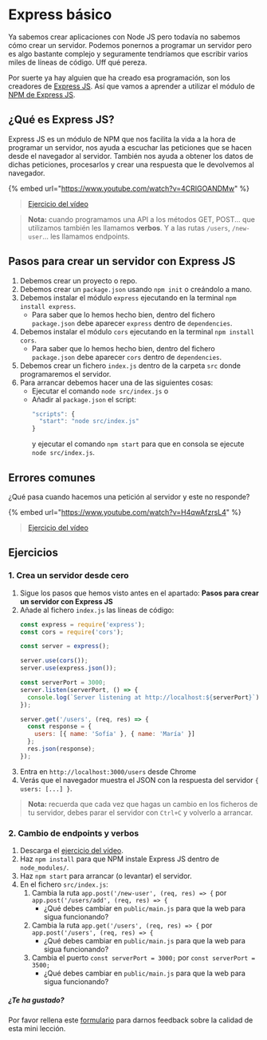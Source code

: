 # Express básico

Ya sabemos crear aplicaciones con Node JS pero todavía no sabemos cómo crear un servidor. Podemos ponernos a programar un servidor pero es algo bastante complejo y seguramente tendríamos que escribir varios miles de líneas de código. Uff qué pereza.

Por suerte ya hay alguien que ha creado esa programación, son los creadores de [Express JS](https://expressjs.com/). Así que vamos a aprender a utilizar el módulo de [NPM de Express JS](https://www.npmjs.com/package/express).

## ¿Qué es Express JS?

Express JS es un módulo de NPM que nos facilita la vida a la hora de programar un servidor, nos ayuda a escuchar las peticiones que se hacen desde el navegador al servidor. También nos ayuda a obtener los datos de dichas peticiones, procesarlos y crear una respuesta que le devolvemos al navegador.

{% embed url="https://www.youtube.com/watch?v=4CRIGOANDMw" %}

> [Ejercicio del vídeo](https://github.com/Adalab/ejercicios-de-los-materiales/tree/main/promo-l/4-2-express-basic)

> **Nota:** cuando programamos una API a los métodos GET, POST... que utilizamos también les llamamos **verbos**. Y a las rutas `/users`, `/new-user`... les llamamos endpoints.

## Pasos para crear un servidor con Express JS

1. Debemos crear un proyecto o repo.
1. Debemos crear un `package.json` usando `npm init` o creándolo a mano.
1. Debemos instalar el módulo `express` ejecutando en la terminal `npm install express`.
   - Para saber que lo hemos hecho bien, dentro del fichero `package.json` debe aparecer `express` dentro de `dependencies`.
1. Debemos instalar el módulo `cors` ejecutando en la terminal `npm install cors`.
   - Para saber que lo hemos hecho bien, dentro del fichero `package.json` debe aparecer `cors` dentro de `dependencies`.
1. Debemos crear un fichero `index.js` dentro de la carpeta `src` donde programaremos el servidor.
1. Para arrancar debemos hacer una de las siguientes cosas:
   - Ejecutar el comando `node src/index.js` o
   - Añadir al `package.json` el script:
     ```js
     "scripts": {
       "start": "node src/index.js"
     }
     ```
     y ejecutar el comando `npm start` para que en consola se ejecute `node src/index.js`.

## Errores comunes

¿Qué pasa cuando hacemos una petición al servidor y este no responde?

{% embed url="https://www.youtube.com/watch?v=H4qwAfzrsL4" %}

> [Ejercicio del vídeo](https://github.com/Adalab/ejercicios-de-los-materiales/tree/main/promo-l/4-2-express-basic)

## Ejercicios

### 1. Crea un servidor desde cero

1. Sigue los pasos que hemos visto antes en el apartado: **Pasos para crear un servidor con Express JS**
1. Añade al fichero `index.js` las líneas de código:
   ```js
   const express = require('express');
   const cors = require('cors');

   const server = express();

   server.use(cors());
   server.use(express.json());

   const serverPort = 3000;
   server.listen(serverPort, () => {
     console.log(`Server listening at http://localhost:${serverPort}`);
   });

   server.get('/users', (req, res) => {
     const response = {
       users: [{ name: 'Sofía' }, { name: 'María' }]
     };
     res.json(response);
   });
   ```
1. Entra en `http://localhost:3000/users` desde Chrome
1. Verás que el navegador muestra el JSON con la respuesta del servidor `{ users: [...] }`.

> **Nota:** recuerda que cada vez que hagas un cambio en los ficheros de tu servidor, debes parar el servidor con `Ctrl+C` y volverlo a arrancar.

### 2. Cambio de endpoints y verbos

1. Descarga el [ejercicio del vídeo](https://github.com/Adalab/ejercicios-de-los-materiales/tree/main/promo-l/4-2-express-basic).
1. Haz `npm install` para que NPM instale Express JS dentro de `node_modules/`.
1. Haz `npm start` para arrancar (o levantar) el servidor.
1. En el fichero `src/index.js`:
   1. Cambia la ruta `app.post('/new-user', (req, res) => {` por `app.post('/users/add', (req, res) => {`
      - ¿Qué debes cambiar en `public/main.js` para que la web para sigua funcionando?
   1. Cambia la ruta `app.get('/users', (req, res) => {` por `app.post('/users', (req, res) => {`
      - ¿Qué debes cambiar en `public/main.js` para que la web para sigua funcionando?
   1. Cambia el puerto `const serverPort = 3000;` por `const serverPort = 3500;`
      - ¿Qué debes cambiar en `public/main.js` para que la web para sigua funcionando?

##### ¿Te ha gustado?

Por favor rellena este [formulario](https://adalab.typeform.com/to/Rc0bft9x) para darnos feedback sobre la calidad de esta mini lección.